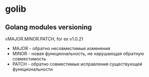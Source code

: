 # golib

## Golang modules versioning

vMAJOR.MINOR.PATCH, for ex v1.0.21

* MAJOR - обратно несовместимые изменения
* MINOR - новая функциональность, не нарушающая обратную совместимость
* PATCH - обратно совместимые исправления существующей функциональности
